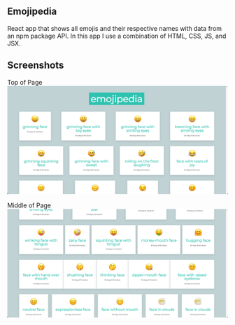 ## Emojipedia ##

React app that shows all emojis and their respective names with data from an npm package API. In this app I use a combination of HTML, CSS, JS, and JSX.

## Screenshots ##
Top of Page
![alt text](https://github.com/jorgetrejo36/resume-projects/blob/main/emojipedia/screenshots/top-of-page.png?raw=true)

Middle of Page
![alt text](https://github.com/jorgetrejo36/resume-projects/blob/main/emojipedia/screenshots/middle-of-page.png?raw=true)
